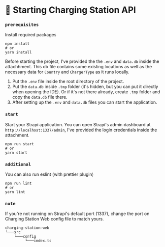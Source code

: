 # 🚀 Starting Charging Station API

### `prerequisites`
Install required packages

```
npm install
# or
yarn install
```

Before starting the project, I've provided the the ```.env``` and ```data.db``` inside the attachhment. This db file contains some existing locations as well as the necessary data for ```Country``` and ```ChargerType``` as it runs locally.
1. Put the ```.env``` file inside the root directory of the project.
2. Put the ```data.db``` inside ```.tmp``` folder (it's hidden, but you can put it directly when opening the IDE). Or if it's not there already, create ```.tmp``` folder and copy the ```data.db``` file there.
3. After setting up the ```.env``` and ```data.db``` files you can start the application.


### `start`

Start your Strapi application. You can open Strapi's admin dashboard at ```http://localhost:1337/admin```, I've provided the login credentials inside the attachment.

```
npm run start
# or
yarn start
```

### `additional`

You can also run eslint (with prettier plugin)

```
npm run lint
# or
yarn lint
```

### `note`
If you're not running on Strapi's default port (1337), change the port on Charging Station Web config file to match yours.

```
charging-station-web
└───src    
    └───config
         └───index.ts
```
